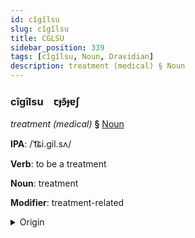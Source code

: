 ```yaml
---
id: cîgîlsu
slug: cîgîlsu
title: CGLSU
sidebar_position: 339
tags: [cîgîlsu, Noun, Dravidian]
description: treatment (medical) § Noun
---
```


### cîgîlsu&emsp;<span kind="abugida">ꞇɟꜿ͊ɟɐʃ</span>

*treatment (medical)* **§** [Noun](../../tags/Noun)

**IPA**: /ˈt͡ɕi.gil.sʌ/

**Verb**: to be a treatment

**Noun**: treatment

**Modifier**: treatment-related

<details>
    <summary>Origin</summary>
    Malayalam ചികിത്സ cikitsa [t͡ʃiɡilsɐ]<br/>
    <em>Dravidian Language Family</em>
</details>